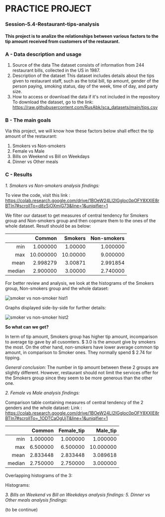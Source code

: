 
# PRACTICE PROJECT

### Session-5.4-Restaurant-tips-analysis
#### This project is to analize the relationships between various factors to the tip amount received from customers of the restaurant. 
### A - Data description and usage
1. Source of the data
       The dataset consists of information from 244 restaurant bills, collected in the US in 1987. 
2. Description of the dataset
       This dataset includes details about the tips given to restaurant staff, such as the total bill, tip amount, gender of the person paying, smoking status, day of the week, time of day, and party size.
3. How to access or download the data if it's not included in the repository
     To download the dataset, go to the link: https://raw.githubusercontent.com/RusAbk/sca_datasets/main/tips.csv
### B - The main goals
Via this project, we will know how these factors below shall effect the tip amount of the restaurant:
1. Smokers vs Non-smokers
2. Female vs Male
3. Bills on Weekend vs Bill on Weekdays
4. Dinner vs Other meals

### C - Results
_1. Smokers vs Non-smokers analysis findings:_
   
   To view the code, visit this link : https://colab.research.google.com/drive/1BOeW24LI2IGgloc0pOFY8XXlE8rBTIn7#scrollTo=d8zSjOXmjG73&line=1&uniqifier=1

We filter our dataset to get measures of central tendency for Smokers group and Non-smokers group and then copmare them to the ones of the whole dataset. Resutl should be as below:

|        |    Common |  Smokers | Non-smokers |
|-------:|----------:|---------:|------------:|
|   min  |  1.000000 |  1.00000 |    1.000000 |
|   max  | 10.000000 | 10.00000 |    9.000000 |
|  mean  |  2.998279 |  3.00871 |    2.991854 |
| median |  2.900000 |  3.00000 |    2.740000 |   

For better review and analysis,  we look at the histograms of the Smokers group, Non-smokers group and the whole dataset:

   ![smoker vs non-smoker hist1](https://github.com/user-attachments/assets/101c71fd-670f-4cc5-97c0-3806a5f6c24e)

Graphs displayed side-by-side for further details:

![smoker vs non-smoker hist2](https://github.com/user-attachments/assets/b33c312f-9828-4c2a-9c8c-3d7524cd3847)

**So what can we get?**

In term of tip amount, Smokers group has higher tip amount, incomparison to average tip gave by all cusomters. $ 3.0 is the amount give by smokers the most. On the other hand, non-smokers have lower average common tip amount, in comparison to Smoker ones. They normally spend $ 2.74 for tipping.

_General conclusion:_ The number in tip amount between these 2 groups are slightly different. However, restaurant should not limit the services offer for the Smokers group since they seem to be more generous than the other one.

_2. Female vs Male analysis findings:_

Comparison table containing measures of central tendency of the 2 genders and the whole dataset:
Link : https://colab.research.google.com/drive/1BOeW24LI2IGgloc0pOFY8XXlE8rBTIn7#scrollTo=_1ODTCaOgUjT&line=1&uniqifier=1

|        |   Common | Female_tip |  Male_tip |
|-------:|---------:|-----------:|----------:|
|   min  | 1.000000 |   1.000000 |  1.000000 |
|   max  | 6.500000 |   6.500000 | 10.000000 |
|  mean  | 2.833448 |   2.833448 |  3.089618 |
| median | 2.750000 |   2.750000 |  3.000000 |

Overlapping histograms of the 3:


Histograms:
   
_3. Bills on Weekend vs Bill on Weekdays analysis findings:_
_5. Dinner vs Other meals analysis findings:_

   (to be continue)
